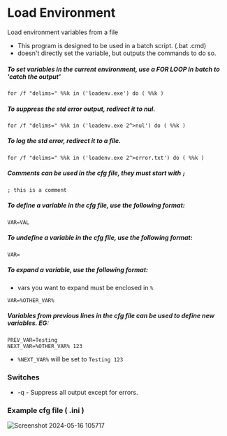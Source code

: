 # Load Environment
Load environment variables from a file

- This program is designed to be used in a batch script. (.bat .cmd)
- doesn't directly set the variable, but outputs the commands to do so.

  

##### To set variables in the current environment, use a FOR LOOP in batch to 'catch the output'
```
for /f "delims=" %%k in ('loadenv.exe') do ( %%k )
```

##### To suppress the std error output, redirect it to nul.
```
for /f "delims=" %%k in ('loadenv.exe 2^>nul') do ( %%k )
```

##### To log the std error, redirect it to a file.
```
for /f "delims=" %%k in ('loadenv.exe 2^>error.txt') do ( %%k )
```

##### Comments can be used in the cfg file, they must start with ```;```

 ```; this is a comment```

 ##### To define a variable in the cfg file, use the following format:

```VAR=VAL```

##### To undefine a variable in the cfg file, use the following format:

```VAR=```

##### To expand a variable, use the following format:
- vars you want to expand must be enclosed in ```%```

```VAR=%OTHER_VAR%```

##### Variables from previous lines in the cfg file can be used to define new variables. EG:

```
PREV_VAR=Testing
NEXT_VAR=%OTHER_VAR% 123
```
- ```%NEXT_VAR%``` will be set to ```Testing 123```


### Switches 
- -q    - Suppress all output except for errors.

### Example cfg file ( .ini )
![Screenshot 2024-05-16 105717](https://github.com/tommojphillips/LoadEnvironment/assets/39871058/2f0653cb-e1bb-4c69-9f68-40d4bbddf026)

